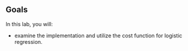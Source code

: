 ## Goals
In this lab, you will:
- examine the implementation and utilize the cost function for logistic regression.
